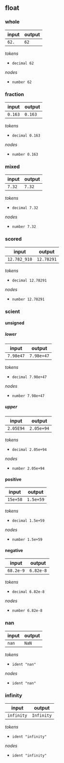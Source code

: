 ## float

### whole

input | output
--- | ---
`62.` | `62`

_tokens_

- `decimal 62`

_nodes_

- `number 62`

### fraction

input | output
--- | ---
`0.163` | `0.163`

_tokens_

- `decimal 0.163`

_nodes_

- `number 0.163`

### mixed

input | output
--- | ---
`7.32` | `7.32`

_tokens_

- `decimal 7.32`

_nodes_

- `number 7.32`

### scored

input | output
--- | ---
`12.782_910` | `12.78291`

_tokens_

- `decimal 12.78291`

_nodes_

- `number 12.78291`

### scient

#### unsigned

##### lower

input | output
--- | ---
`7.98e47` | `7.98e+47`

_tokens_

- `decimal 7.98e+47`

_nodes_

- `number 7.98e+47`

##### upper

input | output
--- | ---
`2.05E94` | `2.05e+94`

_tokens_

- `decimal 2.05e+94`

_nodes_

- `number 2.05e+94`

#### positive

input | output
--- | ---
`15e+58` | `1.5e+59`

_tokens_

- `decimal 1.5e+59`

_nodes_

- `number 1.5e+59`

#### negative

input | output
--- | ---
`68.2e-9` | `6.82e-8`

_tokens_

- `decimal 6.82e-8`

_nodes_

- `number 6.82e-8`

### nan

input | output
--- | ---
`nan` | `NaN`

_tokens_

- `ident "nan"`

_nodes_

- `ident "nan"`

### infinity

input | output
--- | ---
`infinity` | `Infinity`

_tokens_

- `ident "infinity"`

_nodes_

- `ident "infinity"`
